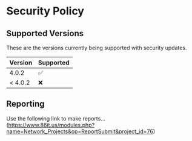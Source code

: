 # Security Policy

## Supported Versions

These are the versions currently being supported with security updates.

| Version | Supported          |
| ------- | ------------------ |
| 4.0.2   | :white_check_mark: |
| < 4.0.2 | :x:                |

## Reporting 
Use the following link to make reports...<br/>
(https://www.86it.us/modules.php?name=Network_Projects&op=ReportSubmit&project_id=76)

